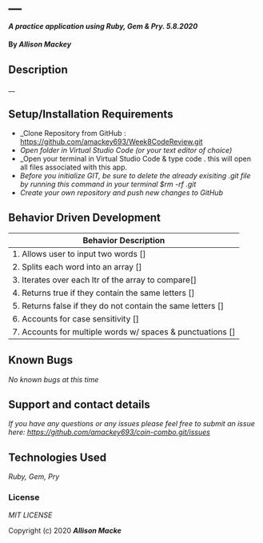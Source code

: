 # __

#### _A practice application using Ruby, Gem & Pry. 5.8.2020_

#### By _**Allison Mackey**_

## Description

__ 

## Setup/Installation Requirements

* _Clone Repository from GitHub : https://github.com/amackey693/Week8CodeReview.git
* _Open folder in Virtual Studio Code (or your text editor of choice)_
* _Open your terminal in Virtual Studio Code & type code . this will open all files associated with this app. 
* _Before you initialize GIT, be sure to delete the already exisiting .git file by running this command in your terminal $rm -rf .git_
* _Create your own repository and push new changes to GitHub_

## Behavior Driven Development 


|   Behavior Description        |
|-------------------------------|
| 1. Allows user to input two words []|
| 2. Splits each word into an array []|
| 3. Iterates over each ltr of the array to compare[]|
| 4. Returns true if they contain the same letters []|
| 5. Returns false if they do not contain the same letters []|
| 6. Accounts for case sensitivity []|
| 7. Accounts for multiple words w/ spaces & punctuations []|


## Known Bugs

_No known bugs at this time_

## Support and contact details

_If you have any questions or any issues please feel free to submit an issue here: https://github.com/amackey693/coin-combo.git/issues_

## Technologies Used

_Ruby, Gem, Pry_ 


### License
*MIT LICENSE*

Copyright (c) 2020 **_Allison Macke_**